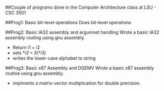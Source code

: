 ##Couple of programs done in the Computer Architecture class at LSU - CSC 3501

##Prog1: Basic bit-level operations
Does bit-level operations

##Prog2: Basic IA32 assembly and argumnet handling
Wrote a basic IA32 assembly routing using gnu assembly.
 - Return i1 + i2
 - sets **i3 = 5*(*i3)
 - writes the lower-case alphabet to string

##Prog3: Basic x87 Assembly and DGEMV
Wrote a basic x87 assembly routine using gnu assembly.
 - implments a matrix-vector multiplication for double precision.

